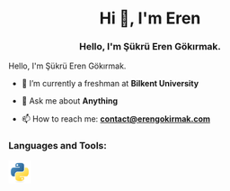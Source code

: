 <h1 align="center">Hi 👋, I'm Eren</h1>
<h3 align="center">Hello, I'm Şükrü Eren Gökırmak.</h3>

Hello, I'm Şükrü Eren Gökırmak.

- 🌱 I’m currently a freshman at <b>Bilkent University</b>

- 💬 Ask me about **Anything**

- 📫 How to reach me: **contact@erengokirmak.com**

<h3 align="left">Languages and Tools:</h3>
<p align="left"> <a href="https://www.python.org" target="_blank" rel="noreferrer"> <img src="https://raw.githubusercontent.com/devicons/devicon/master/icons/python/python-original.svg" alt="python" width="40" height="40"/> </a> </p>
